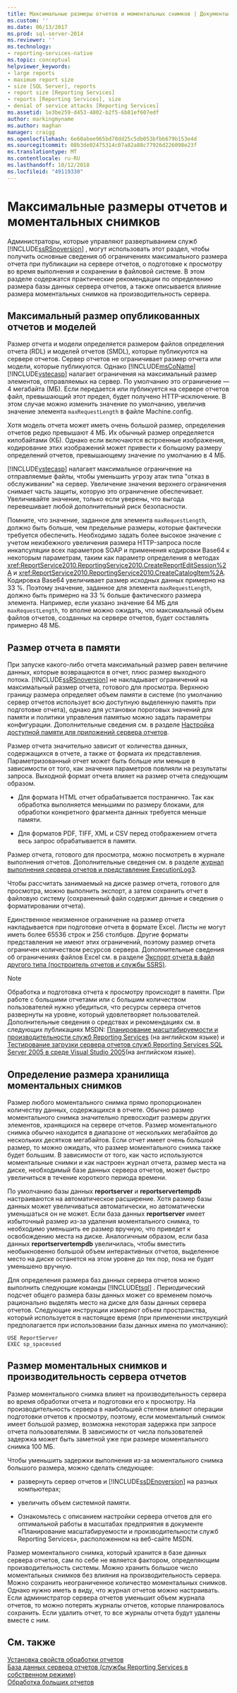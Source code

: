```yaml
---
title: Максимальные размеры отчетов и моментальных снимков | Документы Майкрософт
ms.custom: ''
ms.date: 06/13/2017
ms.prod: sql-server-2014
ms.reviewer: ''
ms.technology:
- reporting-services-native
ms.topic: conceptual
helpviewer_keywords:
- large reports
- maximum report size
- size [SQL Server], reports
- report size [Reporting Services]
- reports [Reporting Services], size
- denial of service attacks [Reporting Services]
ms.assetid: 1e3be259-d453-4802-b2f5-6b81ef607edf
author: markingmyname
ms.author: maghan
manager: craigg
ms.openlocfilehash: 6e60abee965bd78dd25c5db053bfbb679b153e4d
ms.sourcegitcommit: 08b3de02475314c07a82a88c77926d226098e23f
ms.translationtype: MT
ms.contentlocale: ru-RU
ms.lasthandoff: 10/12/2018
ms.locfileid: "49119330"
---
```

# <a name="report-and-snapshot-size-limits"></a>Максимальные размеры отчетов и моментальных снимков
  Администраторы, которые управляют развертыванием служб [!INCLUDE[ssRSnoversion](../../includes/ssrsnoversion-md.md)] , могут использовать этот раздел, чтобы получить основные сведения об ограничениях максимального размера отчета при публикации на сервере отчетов, о подготовке к просмотру во время выполнения и сохранении в файловой системе. В этом разделе содержатся практические рекомендации по определению размера базы данных сервера отчетов, а также описывается влияние размера моментальных снимков на производительность сервера.  
  
## <a name="maximum-size-for-published-reports-and-models"></a>Максимальный размер опубликованных отчетов и моделей  
 Размер отчета и модели определяется размером файлов определения отчета (RDL) и моделей отчетов (SMDL), которые публикуются на сервере отчетов. Сервер отчетов не ограничивает размер отчета или модели, которые публикуются. Однако [!INCLUDE[msCoName](../../includes/msconame-md.md)] [!INCLUDE[vstecasp](../../includes/vstecasp-md.md)] налагает ограничения на максимальный размер элементов, отправляемых на сервер. По умолчанию это ограничение — 4 мегабайта (МБ). Если передается или публикуется на сервере отчетов файл, превышающий этот предел, будет получено HTTP-исключение. В этом случае можно изменить значение по умолчанию, увеличив значение элемента `maxRequestLength` в файле Machine.config.  
  
 Хотя модель отчета может иметь очень большой размер, определения отчетов редко превышают 4 МБ. Их обычный размер определяется килобайтами (КБ). Однако если включаются встроенные изображения, кодирование этих изображений может привести к большому размеру определений отчетов, превышающему значение по умолчанию в 4 МБ.  
  
 [!INCLUDE[vstecasp](../../includes/vstecasp-md.md)] налагает максимальное ограничение на отправляемые файлы, чтобы уменьшить угрозу атак типа "отказ в обслуживании" на сервер. Увеличение значения верхнего ограничения снимает часть защиты, которую это ограничение обеспечивает. Увеличивайте значение, только если уверены, что выгода перевешивает любой дополнительный риск безопасности.  
  
 Помните, что значение, заданное для элемента `maxRequestLength`, должно быть больше, чем предельные размеры, которые фактически требуется обеспечить. Необходимо задать более высокое значение с учетом неизбежного увеличения размера HTTP-запроса после инкапсуляции всех параметров SOAP и применения кодировки Base64 к некоторым параметрам, таким как параметр определения в методах <xref:ReportService2010.ReportingService2010.CreateReportEditSession%2A> и <xref:ReportService2010.ReportingService2010.CreateCatalogItem%2A>. Кодировка Base64 увеличивает размер исходных данных примерно на 33 %. Поэтому значение, заданное для элемента `maxRequestLength`, должно быть примерно на 33 % больше фактического размера элемента. Например, если указано значение 64 МБ для `maxRequestLength`, то вполне можно ожидать, что максимальный объем файлов отчетов, созданных на сервере отчетов, будет составлять примерно 48 МБ.  
  
## <a name="report-size-in-memory"></a>Размер отчета в памяти  
 При запуске какого-либо отчета максимальный размер равен величине данных, которые возвращаются в отчет, плюс размер выходного потока. [!INCLUDE[ssRSnoversion](../../includes/ssrsnoversion-md.md)] не накладывает ограничений на максимальный размер отчета, готового для просмотра. Верхнюю границу размера определяет объем памяти в системе (по умолчанию сервер отчетов использует всю доступную выделенную память при подготовке отчета), однако для установки пороговых значений для памяти и политики управления памятью можно задать параметры конфигурации. Дополнительные сведения см. в разделе [Настройка доступной памяти для приложений сервера отчетов](../report-server/configure-available-memory-for-report-server-applications.md).  
  
 Размер отчета значительно зависит от количества данных, содержащихся в отчете, а также от формата их представления. Параметризованный отчет может быть больше или меньше в зависимости от того, как значения параметров повлияли на результаты запроса. Выходной формат отчета влияет на размер отчета следующим образом.  
  
-   Для формата HTML отчет обрабатывается постранично. Так как обработка выполняется меньшими по размеру блоками, для обработки конкретного фрагмента данных требуется меньше памяти.  
  
-   Для форматов PDF, TIFF, XML и CSV перед отображением отчета весь запрос обрабатывается в памяти.  
  
 Размер отчета, готового для просмотра, можно посмотреть в журнале выполнения отчетов. Дополнительные сведения см. в разделе [журнал выполнения сервера отчетов и представление ExecutionLog3](report-server-executionlog-and-the-executionlog3-view.md).  
  
 Чтобы рассчитать занимаемый на диске размер отчета, готового для просмотра, можно выполнить экспорт, а затем сохранить отчет в файловую систему (сохраненный файл содержит данные и сведения о форматировании отчета).  
  
 Единственное неизменное ограничение на размер отчета накладывается при подготовке отчета в формате Excel. Листы не могут иметь более 65536 строк и 256 столбцов. Другие форматы представления не имеют этих ограничений, поэтому размер отчета ограничен количеством ресурсов сервера. Дополнительные сведения об ограничениях файлов Excel см. в разделе [Экспорт отчета в файл другого типа &#40;построитель отчетов и службы SSRS&#41;](../export-a-report-as-another-file-type-report-builder-and-ssrs.md).  
  
> [!NOTE]  
>  Обработка и подготовка отчета к просмотру происходят в памяти. При работе с большими отчетами или с большим количеством пользователей нужно убедиться, что ресурсы сервера отчетов развернуты на уровне, который удовлетворяет пользователей. Дополнительные сведения о средствах и рекомендациях см. в следующих публикациях MSDN: [Планирование масштабируемости и производительности служб Reporting Services](http://go.microsoft.com/fwlink/?LinkID=70650) (на английском языке) и [Тестирование загрузки сервера отчетов служб Reporting Services SQL Server 2005 в среде Visual Studio 2005](http://go.microsoft.com/fwlink/?LinkID=77519)(на английском языке).  
  
## <a name="measuring-snapshot-storage"></a>Определение размера хранилища моментальных снимков  
 Размер любого моментального снимка прямо пропорционален количеству данных, содержащихся в отчете. Обычно размер моментального снимка значительно превосходит размеры других элементов, хранящихся на сервере отчетов. Размер моментального снимка обычно находится в диапазоне от нескольких мегабайтов до нескольких десятков мегабайтов. Если отчет имеет очень большой размер, то можно ожидать, что размер моментального снимка также будет большим. В зависимости от того, как часто используются моментальные снимки и как настроен журнал отчета, размер места на диске, необходимый базе данных сервера отчетов, может быстро увеличиться в течение короткого периода времени.  
  
 По умолчанию базы данных **reportserver** и **reportservertempdb** настраиваются на автоматическое расширение. Хотя размер базы данных может увеличиваться автоматически, но автоматически уменьшаться он не может. Если база данных **reportserver** имеет избыточный размер из-за удаления моментального снимка, то необходимо уменьшить ее размер вручную, что приведет к освобождению места на диске. Аналогичным образом, если база данных **reportservertempdb** увеличилась, чтобы вместить необыкновенно большой объем интерактивных отчетов, выделенное место на диске останется на этом уровне до тех пор, пока не будет уменьшено вручную.  
  
 Для определения размера баз данных сервера отчетов можно выполнить следующие команды [!INCLUDE[tsql](../../includes/tsql-md.md)] . Периодический подсчет общего размера базы данных может со временем помочь рационально выделять место на диске для базы данных сервера отчетов. Следующие инструкции измеряют объем пространства, который используется в настоящее время (при применении инструкций предполагается при использовании базы данных имена по умолчанию):  
  
```  
USE ReportServer  
EXEC sp_spaceused  
```  
  
## <a name="snapshot-size-and-report-server-performance"></a>Размер моментальных снимков и производительность сервера отчетов  
 Размер моментального снимка влияет на производительность сервера во время обработки отчета и подготовки его к просмотру. На производительность сервера в наибольшей степени влияют операции подготовки отчетов к просмотру, поэтому, если моментальный снимок имеет большой размер, возможна некоторая задержка при запросе отчета пользователями. В зависимости от числа пользователей задержка может быть заметной уже при размере моментального снимка 100 МБ.  
  
 Чтобы уменьшить задержки выполнения из-за моментального снимка большого размера, можно сделать следующее:  
  
-   развернуть сервер отчетов и [!INCLUDE[ssDEnoversion](../../includes/ssdenoversion-md.md)] на разных компьютерах;  
  
-   увеличить объем системной памяти.  
  
-   Ознакомьтесь с описанием настройки сервера отчетов для его оптимальной работы в масштабах предприятия в документе «Планирование масштабируемости и производительности служб Reporting Services», расположенном на веб-сайте MSDN.  
  
 Размер моментального снимка, который хранится в базе данных сервера отчетов, сам по себе не является фактором, определяющим производительность системы. Можно хранить большое число моментальных снимков без влияния на производительность сервера. Можно сохранить неограниченное количество моментальных снимков. Однако нужно иметь в виду, что журнал отчетов можно настраивать. Если администратор сервера отчетов уменьшит объем журнала отчетов, то можно потерять журналы отчетов, которые планировалось сохранить. Если удалить отчет, то все журналы отчета будут удалены вместе с ним.  
  
## <a name="see-also"></a>См. также  
 [Установка свойств обработки отчетов](set-report-processing-properties.md)   
 [База данных сервера отчетов (службы Reporting Services в собственном режиме)](report-server-database-ssrs-native-mode.md)   
 [Обработка больших отчетов](process-large-reports.md)  
  
  

